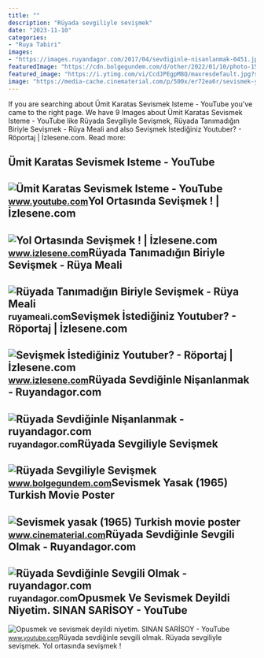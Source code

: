 ```yaml
---
title: ""
description: "Rüyada sevgiliyle sevişmek"
date: "2023-11-10"
categories:
- "Ruya Tabiri"
images:
- "https://images.ruyandagor.com/2017/04/sevdiginle-nisanlanmak-0451.jpg"
featuredImage: "https://cdn.bolgegundem.com/d/other/2022/01/10/photo-1514480657081-a987d9a45e90.jpg"
featured_image: "https://i.ytimg.com/vi/CcdJPEgpM8Q/maxresdefault.jpg?sqp=-oaymwEmCIAKENAF8quKqQMa8AEB-AH-CYAC0AWKAgwIABABGGUgYyhWMA8=&amp;rs=AOn4CLAkUYrq6VbafroLhWi7CXQSMdvSJA"
image: "https://media-cache.cinematerial.com/p/500x/er72ea6r/sevismek-yasak-turkish-movie-poster.jpg?v=1456324325"
---
```


If you are searching about Ümit Karatas Sevismek Isteme - YouTube you've came to the right page. We have 9 Images about Ümit Karatas Sevismek Isteme - YouTube like Rüyada Sevgiliyle Sevişmek, Rüyada Tanımadığın Biriyle Sevişmek - Rüya Meali and also Sevişmek İstediğiniz Youtuber? - Röportaj | İzlesene.com. Read more:

Ümit Karatas Sevismek Isteme - YouTube
--------------------------------------

 ![Ümit Karatas Sevismek Isteme - YouTube](https://i.ytimg.com/vi/CcdJPEgpM8Q/maxresdefault.jpg?sqp=-oaymwEmCIAKENAF8quKqQMa8AEB-AH-CYAC0AWKAgwIABABGGUgYyhWMA8=&rs=AOn4CLAkUYrq6VbafroLhWi7CXQSMdvSJA) <small>www.youtube.com</small>Yol Ortasında Sevişmek ! | İzlesene.com
---------------------------------------

 ![Yol Ortasında Sevişmek ! | İzlesene.com](https://i1.imgiz.com/rshots/10129/yol-ortasinda-sevismek_10129869-7321_1800x945.jpg) <small>www.izlesene.com</small>Rüyada Tanımadığın Biriyle Sevişmek - Rüya Meali
------------------------------------------------

 ![Rüyada Tanımadığın Biriyle Sevişmek - Rüya Meali](http://ruyameali.com/wp-content/uploads/2017/08/tanimadik.jpg) <small>ruyameali.com</small>Sevişmek İstediğiniz Youtuber? - Röportaj | İzlesene.com
--------------------------------------------------------

 ![Sevişmek İstediğiniz Youtuber? - Röportaj | İzlesene.com](https://i1.imgiz.com/rshots/10278/sevismek-istediginiz-youtuber-roportaj_10278484-53920_1800x945.jpg) <small>www.izlesene.com</small>Rüyada Sevdiğinle Nişanlanmak - Ruyandagor.com
----------------------------------------------

 ![Rüyada Sevdiğinle Nişanlanmak - ruyandagor.com](https://images.ruyandagor.com/2017/04/sevdiginle-nisanlanmak-0451.jpg) <small>ruyandagor.com</small>Rüyada Sevgiliyle Sevişmek
--------------------------

 ![Rüyada Sevgiliyle Sevişmek](https://cdn.bolgegundem.com/d/other/2022/01/10/photo-1514480657081-a987d9a45e90.jpg) <small>www.bolgegundem.com</small>Sevismek Yasak (1965) Turkish Movie Poster
------------------------------------------

 ![Sevismek yasak (1965) Turkish movie poster](https://media-cache.cinematerial.com/p/500x/er72ea6r/sevismek-yasak-turkish-movie-poster.jpg?v=1456324325) <small>www.cinematerial.com</small>Rüyada Sevdiğinle Sevgili Olmak - Ruyandagor.com
------------------------------------------------

 ![Rüyada Sevdiğinle Sevgili Olmak - ruyandagor.com](https://images.ruyandagor.com/2017/04/sevdiginle-sevgili-olmak-1633.jpg) <small>ruyandagor.com</small>Opusmek Ve Sevismek Deyildi Niyetim. SINAN SARİSOY - YouTube
------------------------------------------------------------

 ![Opusmek ve sevismek deyildi niyetim. SINAN SARİSOY - YouTube](https://i.ytimg.com/vi/BOYQhMBnrsI/maxres2.jpg?sqp=-oaymwEoCIAKENAF8quKqQMcGADwAQH4AYwCgALgA4oCDAgAEAEYQiBLKGUwDw==&rs=AOn4CLBKn4wJxK4vFAdpYmGiH-9fom5R1w) <small>www.youtube.com</small>Rüyada sevdiğinle sevgili olmak. Rüyada sevgiliyle sevişmek. Yol ortasında sevişmek !
